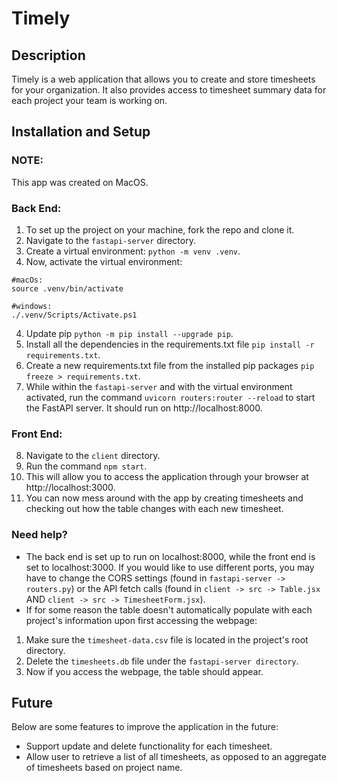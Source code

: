 # Timely 

## Description
Timely is a web application that allows you to create and store timesheets for your organization. It also provides access to timesheet summary data for each project your team is working on.


## Installation and Setup

### NOTE:
This app was created on MacOS.


### Back End:
1. To set up the project on your machine, fork the repo and clone it.
2. Navigate to the `fastapi-server` directory.
3. Create a virtual environment: `python -m venv .venv`.
4. Now, activate the virtual environment:
```
#macOs:
source .venv/bin/activate

#windows:
./.venv/Scripts/Activate.ps1 
```
4. Update pip `python -m pip install --upgrade pip`.
5. Install all the dependencies in the requirements.txt file `pip install -r requirements.txt`.
6. Create a new requirements.txt file from the installed pip packages `pip freeze > requirements.txt`.
7. While within the `fastapi-server` and with the virtual environment activated, run the command `uvicorn routers:router --reload` to start the FastAPI server. It should run on http://localhost:8000. 


### Front End:
8. Navigate to the `client` directory.
9. Run the command `npm start`.
10. This will allow you to access the application through your browser at http://localhost:3000.
11. You can now mess around with the app by creating timesheets and checking out how the table changes with each new timesheet.

### Need help?
* The back end is set up to run on localhost:8000, while the front end is set to localhost:3000. If you would like to use different ports, you may have to change the CORS settings (found in `fastapi-server -> routers.py`) or the API fetch calls (found in `client -> src -> Table.jsx` AND `client -> src -> TimesheetForm.jsx`).
* If for some reason the table doesn't automatically populate with each project's information upon first accessing the webpage:
1. Make sure the `timesheet-data.csv` file is located in the project's root directory.
2. Delete the `timesheets.db` file under the `fastapi-server directory`.
3. Now if you access the webpage, the table should appear.


## Future
Below are some features to improve the application in the future:
* Support update and delete functionality for each timesheet.
* Allow user to retrieve a list of all timesheets, as opposed to an aggregate of timesheets based on project name.
